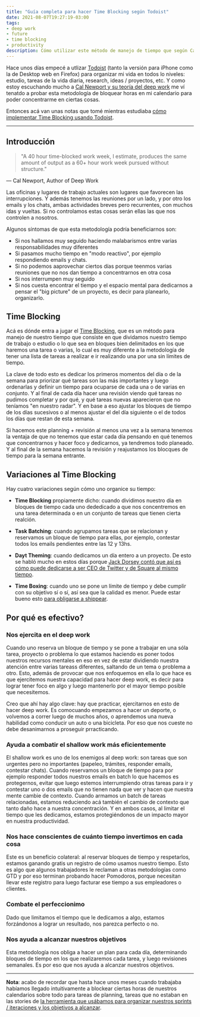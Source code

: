 ```yaml
---
title: "Guía completa para hacer Time Blocking según Todoist"
date: 2021-08-07T19:27:19-03:00
tags:
- deep work
- future
- time blocking
- productivity
description: Cómo utilizar este método de manejo de tiempo que según Cal Newport puede hacer que nuestras horas de trabajo rindan un 50% más.
---
```


Hace unos días empecé a utlizar [Todoist](https://todoist.com/) (tanto la versión para iPhone como la de Desktop web en Firefox) para organizar mi vida en todos lo niveles: estudio, tareas de la vida diaria, research, ideas / proyectos, etc. Y como estoy escuchando mucho a [Cal Newport y su teoría del deep work](https://matagus.alameda.dev/2021/07/qu%C3%A9-es-el-deep-work/) me ví tenatdo a probar esta metodología de bloquear horas en mi calendario para poder concentrarme en ciertas cosas.

Entonces acá van unas notas que tomé mientras estudiaba [cómo implementar Time Blocking usando Todoist](https://todoist.com/productivity-methods/time-blocking).

---

## Introducción

> "A 40 hour time-blocked work week, I estimate, produces the same amount of output as a 60+ hour work week pursued without structure."

— Cal Newport, Author of Deep Work


Las oficinas y lugares de trabajo actuales son lugares que favorecen las interrupciones. Y además tenemos las reuniones por un lado, y por otro los emails y los chats, ambas actividades breves pero recurrentes, con muchos idas y vueltas. Si no controlamos estas cosas serán ellas las que nos controlen a nosotros.

Algunos síntomas de que esta metodología podría beneficiarnos son:

* Si nos hallamos muy seguido haciendo malabarismos entre varias responsabilidades muy diferentes
* Si pasamos mucho tiempo en "modo reactivo", por ejemplo respondiendo emails y chats.
* Si no podemos aaprovechar ciertos días porque teenmos varias reuniones que no nos dan tiempo a concentrarnos en otra cosa
* Si nos interrumpen muy seguido
* Si nos cuesta encontrar el tiempo y el espacio mental para dedicarnos a pensar el "big picture" de un proyecto, es decir para planearlo, organizarlo.


## Time Blocking

Acá es dónde entra a jugar el [Time Blocking](https://www.calnewport.com/blog/2013/12/21/deep-habits-the-importance-of-planning-every-minute-of-your-work-day/), que es un método para manejo de nuestro tiempo que consiste en que dividamos nuestro tiempo de trabajo o estudio o lo que sea en bloques bien delimitados en los que haremos una tarea o varias, lo cual es muy diferente a la metodología de tener una lista de tareas a realizar e ir realizando una por una sin límites de tiempo.

La clave de todo esto es dedicar los primeros momentos del día o de la semana para priorizar qué tareas son las más importantes y luego ordenarlas y definir un tiempo para ocuparse de cada una o de varias en conjunto. Y al final de cada día hacer una revisión viendo qué tareas no pudimos completar y por qué, y qué tareas nuevas aparecieron que no teníamos "en nuestro radar". Y en base a eso ajustar los bloques de tiempo de los días sucesivos o al menos ajustar el del día siguiente o el de todos los días que restan de esta semana.

Si hacemos este planning + revisión al menos una vez a la semana tenemos la ventaja de que no tenemos que estar cada día pensando en qué tenemos que concentrarnos y hacer foco y dedicarnos, ya tendremos todo planeado. Y al final de la semana hacemos la revisión y reajustamos los blocques de tiempo para la semana entrante.

## Variaciones al Time Blocking

Hay cuatro variaciones según cómo uno organice su tiempo:

* **Time Blocking** propiamente dicho: cuando dividimos nuestro día en bloques de tiempo cada uno dededicado a que nos concentremos en una tarea determinada o en un conjunto de tareas que tienen cierta realción.

* **Task Batching**: cuando agrupamos tareas que se relacionan y reservamos un bloque de tiempo para ellas, por ejemplo, contestar todos los emails pendientes entre las 12 y 13hs.

* **Dayt Theming**: cuando dedicamos un día entero a un proyecto. De esto se habló mucho en estos días porque [Jack Dorsey contó que así es cómo puede dedicarse a ser CEO de Twitter y de Square al mismo tiempo](https://www.forbes.com/sites/kevinkruse/2015/10/12/jack-dorsey-productivity-secret/).

* **Time Boxing**: cuando uno se pone un límite de tiempo y debe cumplir con su objetivo sí o sí, así sea que la calidad es menor. Puede estar bueno esto [para obligarse a shippear](https://www.folklore.org/StoryView.py?story=Real_Artists_Ship.txt).


## Por qué es efectivo?

### Nos ejercita en el deep work

Cuando uno reserva un bloque de tiempo y se pone a trabajar en una sóla tarea, proyecto o problema lo que estamos haciendo es poner todos nuestros recursos mentales en eso en vez de estar dividiendo nuestra atención entre varias tareass diferentes, saltando de un tema o problema a otro. Esto, además de provocar que nos enfoquemos en ella lo que hace es que ejercitemos nuestra capacidad para hacer deep work, es decir para lograr tener foco en algo y luego mantenerlo por el mayor tiempo posible que necesitemos.

Creo que ahí hay algo clave: hay que practicar, ejercitarnos en esto de hacer deep work. Es comocuando empezamos a hacer un deporte, o volvemos a correr luego de muchos años, o aprendemos una nueva habilidad como conducir un auto o una bicicleta. Por eso que nos cueste no debe desanimarnos a proseguir prracticando.

### Ayuda a combatir el shallow work más eficientemente

El shallow work es uno de los enemigos al deep work: son tareas que son urgentes pero no importantes (papeleo, trámites, responder emails, contestar chats). Cuando reservamos un bloque de tiempo para por ejemplo responder todos nuestros emails en batch lo que hacemos es protegernos, evitar que luego estemos interrumpiendo otras tareas para ir y contestar uno o dos emails que no tienen nada que ver y hacen que nuestra mente cambie de contexto. Cuando armamos un batch de tareas relacionadas, estamos reduciendo acá también el cambio de contexto que tanto daño hace a nuestra concentración. Y en ambos casos, al limitar el tiempo que les dedicamos, estamos protegiéndonos de un impacto mayor en nuestra productividad.

### Nos hace conscientes de cuánto tiempo invertimos en cada cosa

Este es un beneficio colateral: al reservar bloques de tiempo y respetarlos, estamos ganando gratis un registro de cómo usamos nuestro tiempo. Esto es algo que algunos trabajadores le reclaman a otras metodologías como GTD y por eso terminan probando hacer Pomodoros, porque necesitan llevar este registro para luego facturar ese tiempo a sus empleadores o clientes.

### Combate el perfeccionimo

Dado que limitamos el tiempo que le dedicamos a algo, estamos forzándonos a lograr un resultado, nos parezca perfecto o no.

### Nos ayuda a alcanzar nuestros objetivos

Esta metodología nos obliga a hacer un plan para cada día, determinando bloques de tiempo en los que realizaremos cada tarea, y luego revisiones semanales. Es por eso que nos ayuda a alcanzar nuestros objetivos.


---

**Nota**: acabo de recordar que hasta hace unos meses cuando trabajaba habíamos llegado intuitivamente a blockear ciertas horas de nuestros calendarios sobre todo para tareas de planning, tareas que no estaban en las stories de [la herramienta que usábamos para organizar nuestros sprints / iteraciones y los objetivos a alcanzar](https://shortcut.com/).



